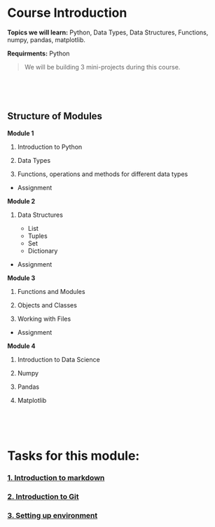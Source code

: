 # Course Introduction

**Topics we will learn:** Python, Data Types, Data Structures, Functions, numpy, pandas, matplotlib.

**Requirments:** Python

>We will be building 3 mini-projects during this course.

&nbsp;

&nbsp;

## Structure of Modules

**Module 1**
 
1. Introduction to Python

2. Data Types  

3. Functions, operations and methods for different data types

* Assignment

**Module 2**
 
1. Data Structures

   * List
   * Tuples
   * Set
   * Dictionary

* Assignment

**Module 3**
 
1. Functions and Modules

2. Objects and Classes

3. Working with Files

* Assignment

**Module 4**

1. Introduction to Data Science

2. Numpy

3. Pandas

4. Matplotlib

&nbsp;

&nbsp;

# Tasks for this module:

### [1. Introduction to markdown](Part1-markdown.md)

### [2. Introduction to Git](Part2-git.md)

### [3. Setting up environment](Part3-env.md)


